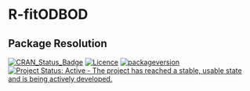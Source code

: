 # R-fitODBOD
## Package Resolution

[![CRAN_Status_Badge](https://www.r-pkg.org/badges/version/fitODBOD)](https://cran.r-project.org/package=fitODBOD)
[![Licence](https://img.shields.io/badge/licence-GPL--2-blue.svg)](https://www.gnu.org/licenses/old-licenses/gpl-2.0.html)
[![packageversion](https://img.shields.io/badge/Package%20version-1.2.0-orange.svg?style=flat-square)](commits/master)
[![Project Status: Active - The project has reached a stable, usable state and is being actively developed.](https://www.repostatus.org/badges/latest/active.svg)](https://www.repostatus.org/#active)
